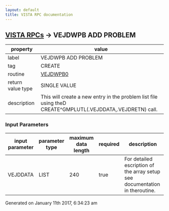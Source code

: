```yaml
---
layout: default
title: VISTA RPC documentation
---
```




## [VISTA RPCs](TableOfContent.md) &#8594; VEJDWPB ADD PROBLEM 

 property | value 
--- | --- 
 label | VEJDWPB ADD PROBLEM
 tag | CREATE
 routine | [VEJDWPB0](http://code.osehra.org/dox/Routine_VEJDWPB0_source.html)
 return value type | SINGLE VALUE
 description | This will create a new entry in the problem list file using theD CREATE^GMPLUTL(.VEJDDATA,.VEJDRETN) call.

### Input Parameters

| input parameter | parameter type | maximum data length | required | description | 
| --- | --- | --- | --- | --- | 
| VEJDDATA | LIST | 240 | true | For detailed escription of the array setup see documentation in theroutine. | 




Generated on January 11th 2017, 6:34:23 am
